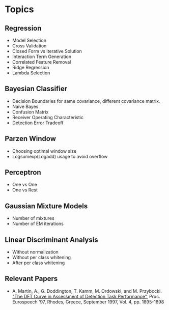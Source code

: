 # Topics 

## Regression
  * Model Selection
  * Cross Validation
  * Closed Form vs Iterative Solution
  * Interaction Term Generation
  * Correlated Feature Removal
  * Ridge Regression
  * Lambda Selection
  
## Bayesian Classifier
  * Decision Boundaries for same covariance, different covariance matrix.
  * Naive Bayes
  * Confusion Matrix
  * Receiver Operating Characteristic 
  * Detection Error Tradeoff

## Parzen Window
  * Choosing optimal window size
  * Logsumexp(Logadd) usage to avoid overflow

## Perceptron
  * One vs One
  * One vs Rest

## Gaussian Mixture Models
  * Number of mixtures
  * Number of EM iterations

## Linear Discriminant Analysis
  * Without normalization
  * Without per class whitening
  * After per class whitening

## Relevant Papers
 *  A. Martin, A., G. Doddington, T. Kamm, M. Ordowski, and M. Przybocki. ["The DET Curve in Assessment of Detection Task Performance"](http://www.dtic.mil/docs/citations/ADA530509), Proc. Eurospeech '97, Rhodes, Greece, September 1997, Vol. 4, pp. 1895-1898
  
  
